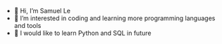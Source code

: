 - 👋 Hi, I’m Samuel Le
- 👀 I’m interested in coding and learning more programming languages and tools
- 🌱 I would like to learn Python and SQL in future

<!---
Nhahan1997/Nhahan1997 is a ✨ special ✨ repository because its `README.md` (this file) appears on your GitHub profile.
You can click the Preview link to take a look at your changes.
--->
